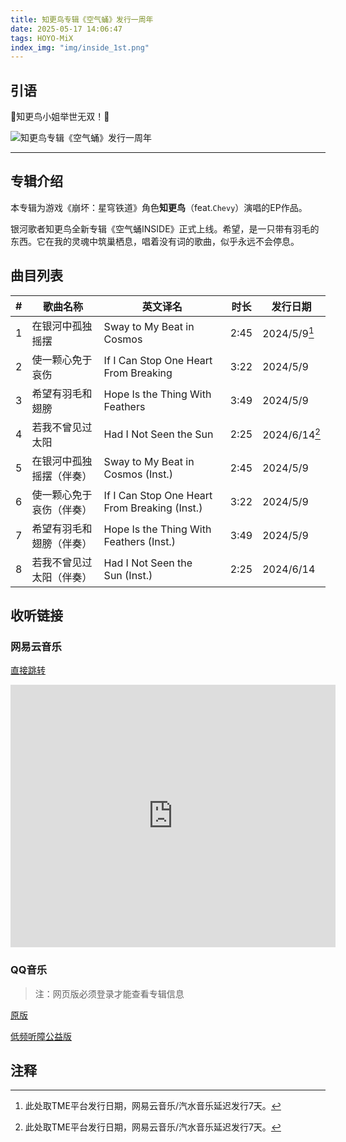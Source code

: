 ```yaml
---
title: 知更鸟专辑《空气蛹》发行一周年
date: 2025-05-17 14:06:47
tags: HOYO-MiX
index_img: "img/inside_1st.png"
---
```


## 引语

🌟知更鸟小姐举世无双！🌟

<!-- more -->

![知更鸟专辑《空气蛹》发行一周年](img/inside_1st.png)

---

## 专辑介绍

本专辑为游戏《崩坏：星穹铁道》角色**知更鸟**（feat.`Chevy`）演唱的EP作品。

银河歌者知更鸟全新专辑《空气蛹INSIDE》正式上线。希望，是一只带有羽毛的东西。它在我的灵魂中筑巢栖息，唱着没有词的歌曲，似乎永远不会停息。

## 曲目列表

| # | 歌曲名称                 | 英文译名                                      | 时长 | 发行日期      |
| - | ------------------------ | --------------------------------------------- | ---- | ------------- |
| 1 | 在银河中孤独摇摆         | Sway to My Beat in Cosmos                     | 2:45 | 2024/5/9[^1]  |
| 2 | 使一颗心免于哀伤         | If I Can Stop One Heart From Breaking         | 3:22 | 2024/5/9      |
| 3 | 希望有羽毛和翅膀         | Hope Is the Thing With Feathers               | 3:49 | 2024/5/9      |
| 4 | 若我不曾见过太阳         | Had I Not Seen the Sun                        | 2:25 | 2024/6/14[^1] |
| 5 | 在银河中孤独摇摆（伴奏） | Sway to My Beat in Cosmos (Inst.)             | 2:45 | 2024/5/9      |
| 6 | 使一颗心免于哀伤（伴奏） | If I Can Stop One Heart From Breaking (Inst.) | 3:22 | 2024/5/9      |
| 7 | 希望有羽毛和翅膀（伴奏） | Hope Is the Thing With Feathers (Inst.)       | 3:49 | 2024/5/9      |
| 8 | 若我不曾见过太阳（伴奏） | Had I Not Seen the Sun (Inst.)               | 2:25 | 2024/6/14     |

## 收听链接

### 网易云音乐

[直接跳转](https://music.163.com/#/album?id=195683561)

<iframe frameborder="no" border="0" marginwidth="0" marginheight="0" width=520 height=420 src="https://music.163.com/outchain/player?type=1&id=195683561&auto=0&height=430"></iframe>

### QQ音乐

> 注：网页版必须登录才能查看专辑信息

[原版](https://y.qq.com/n/ryqq/albumDetail/002HgJfp494Uax)

[低频听障公益版](https://y.qq.com/n/ryqq/albumDetail/0044Zlo94XOfuZ)

## 注释

[^1]: 此处取TME平台发行日期，网易云音乐/汽水音乐延迟发行7天。
